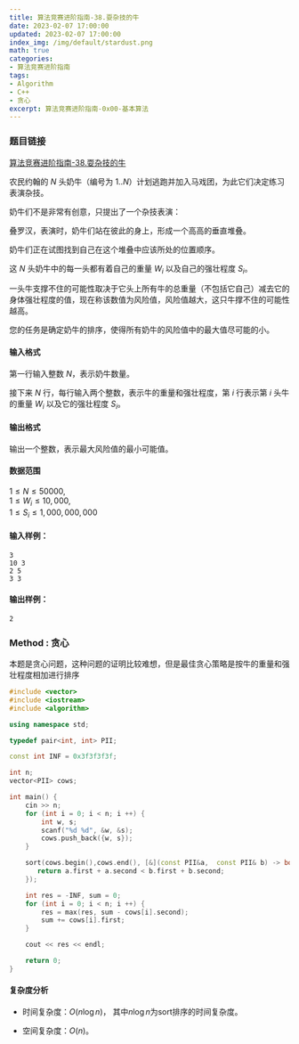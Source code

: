 ```yaml
---
title: 算法竞赛进阶指南-38.耍杂技的牛
date: 2023-02-07 17:00:00
updated: 2023-02-07 17:00:00
index_img: /img/default/stardust.png
math: true
categories:
- 算法竞赛进阶指南
tags: 
- Algorithm
- C++
- 贪心
excerpt: 算法竞赛进阶指南-0x00-基本算法
---
```


### 题目链接

 [算法竞赛进阶指南-38.耍杂技的牛](https://www.acwing.com/problem/content/127/)

农民约翰的 $N$ 头奶牛（编号为 $1..N$）计划逃跑并加入马戏团，为此它们决定练习表演杂技。

奶牛们不是非常有创意，只提出了一个杂技表演：

叠罗汉，表演时，奶牛们站在彼此的身上，形成一个高高的垂直堆叠。

奶牛们正在试图找到自己在这个堆叠中应该所处的位置顺序。

这 $N$ 头奶牛中的每一头都有着自己的重量 $W_i$ 以及自己的强壮程度 $S_i$。

一头牛支撑不住的可能性取决于它头上所有牛的总重量（不包括它自己）减去它的身体强壮程度的值，现在称该数值为风险值，风险值越大，这只牛撑不住的可能性越高。

您的任务是确定奶牛的排序，使得所有奶牛的风险值中的最大值尽可能的小。

#### 输入格式

第一行输入整数 $N$，表示奶牛数量。

接下来 $N$ 行，每行输入两个整数，表示牛的重量和强壮程度，第 $i$ 行表示第 $i$ 头牛的重量 $W_i$ 以及它的强壮程度 $S_i$。

#### 输出格式

输出一个整数，表示最大风险值的最小可能值。

#### 数据范围

$1 \le N \le 50000$,  
$1 \le W_i \le 10,000$,  
$1 \le S_i \le 1,000,000,000$

#### 输入样例：

```
3
10 3
2 5
3 3
```

#### 输出样例：

```
2
```

### Method : 贪心

本题是贪心问题，这种问题的证明比较难想，但是最佳贪心策略是按牛的重量和强壮程度相加进行排序

```c++
#include <vector>
#include <iostream>
#include <algorithm>

using namespace std;

typedef pair<int, int> PII;

const int INF = 0x3f3f3f3f;

int n;
vector<PII> cows;

int main() {
    cin >> n;
    for (int i = 0; i < n; i ++) {
        int w, s;
        scanf("%d %d", &w, &s);
        cows.push_back({w, s});
    }

    sort(cows.begin(),cows.end(), [&](const PII&a,  const PII& b) -> bool{
       return a.first + a.second < b.first + b.second;
    });

    int res = -INF, sum = 0;
    for (int i = 0; i < n; i ++) {
        res = max(res, sum - cows[i].second);
        sum += cows[i].first;
    }

    cout << res << endl;

    return 0;
}
```

#### 复杂度分析

- 时间复杂度：${O(n\log n)}$， 其中$n\log n$为sort排序的时间复杂度。

- 空间复杂度：${O(n)}$。